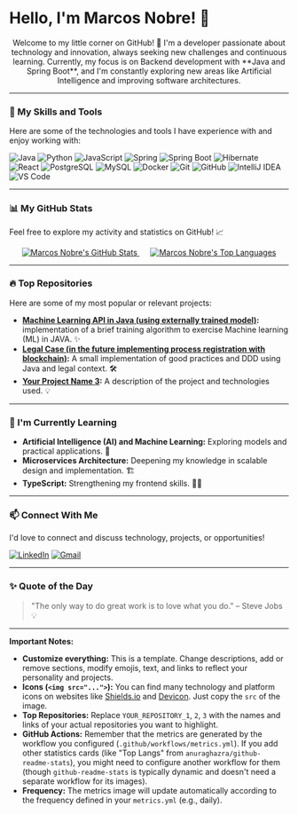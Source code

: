 # Hello, I'm Marcos Nobre! 👋

<p align="center">
  Welcome to my little corner on GitHub! 🌟
  I'm a developer passionate about technology and innovation, always seeking new challenges and continuous learning.
  Currently, my focus is on Backend development with **Java and Spring Boot**, and I'm constantly exploring new areas like Artificial Intelligence and improving software architectures.
</p>

---

### 🚀 My Skills and Tools

Here are some of the technologies and tools I have experience with and enjoy working with:

<p align="left">
  <img src="https://img.shields.io/badge/Java-007396?style=for-the-badge&logo=java&logoColor=white" alt="Java" />
  <img src="https://img.shields.io/badge/Python-3776AB?style=for-the-badge&logo=python&logoColor=white" alt="Python" />
  <img src="https://img.shields.io/badge/JavaScript-F7DF1E?style=for-the-badge&logo=javascript&logoColor=black" alt="JavaScript" />

  <img src="https://img.shields.io/badge/Spring-6DB33F?style=for-the-badge&logo=spring&logoColor=white" alt="Spring" />
  <img src="https://img.shields.io/badge/Spring_Boot-6DB33F?style=for-the-badge&logo=springboot&logoColor=white" alt="Spring Boot" />
  <img src="https://img.shields.io/badge/Hibernate-59666C?style=for-the-badge&logo=hibernate&logoColor=white" alt="Hibernate" />
  <img src="https://img.shields.io/badge/React-61DAFB?style=for-the-badge&logo=react&logoColor=black" alt="React" />

  <img src="https://img.shields.io/badge/PostgreSQL-316192?style=for-the-badge&logo=postgresql&logoColor=white" alt="PostgreSQL" />
  <img src="https://img.shields.io/badge/MySQL-4479A1?style=for-the-badge&logo=mysql&logoColor=white" alt="MySQL" />

  <img src="https://img.shields.io/badge/Docker-2496ED?style=for-the-badge&logo=docker&logoColor=white" alt="Docker" />
  <img src="https://img.shields.io/badge/Git-F05032?style=for-the-badge&logo=git&logoColor=white" alt="Git" />
  <img src="https://img.shields.io/badge/GitHub-181717?style=for-the-badge&logo=github&logoColor=white" alt="GitHub" />
  <img src="https://img.shields.io/badge/IntelliJ%20IDEA-000000?style=for-the-badge&logo=intellij-idea&logoColor=white" alt="IntelliJ IDEA" />
  <img src="https://img.shields.io/badge/Visual%20Studio%20Code-007ACC?style=for-the-badge&logo=visual-studio-code&logoColor=white" alt="VS Code" />
</p>

---

### 📊 My GitHub Stats

Feel free to explore my activity and statistics on GitHub! 📈

<p align="center">
  <a href="https://github.com/marcosnobre26">
    <img src="https://github-readme-stats.vercel.app/api?username=marcosnobre26&show_icons=true&theme=dark&include_all_commits=true&count_private=true&hide_title=true&locale=en&border_radius=10&line_height=25&hide_border=true" 
         alt="Marcos Nobre's GitHub Stats" />
  </a>
  &nbsp;&nbsp;&nbsp;&nbsp; 
  <a href="https://github.com/marcosnobre26">
    <img src="https://github-readme-stats.vercel.app/api/top-langs/?username=marcosnobre26&layout=compact&hide_title=true&theme=dark&langs_count=5&hide=html,css,jupyter%20notebook&locale=en&border_radius=10&hide_border=true" 
         alt="Marcos Nobre's Top Languages" />
  </a>
</p>

---

### 🔥 Top Repositories

Here are some of my most popular or relevant projects:

* **[Machine Learning API in Java (using externally trained model)](https://github.com/marcosnobre26/project-java-pure):** implementation of a brief training algorithm to exercise Machine learning (ML) in JAVA. ✨
* **[Legal Case (in the future implementing process registration with blockchain)](https://github.com/marcosnobre26/Legal-Case):** A small implementation of good practices and DDD using Java and legal context. 🛠️
* **[Your Project Name 3](https://github.com/marcosnobre26/YOUR_REPOSITORY_3):** A description of the project and technologies used. 💡

---

### 🌱 I'm Currently Learning

* **Artificial Intelligence (AI) and Machine Learning:** Exploring models and practical applications. 🤖
* **Microservices Architecture:** Deepening my knowledge in scalable design and implementation. 🏗️
* **TypeScript:** Strengthening my frontend skills. 👨‍💻

---

### 📫 Connect With Me

I'd love to connect and discuss technology, projects, or opportunities!

<p align="left">
  <a href="https://www.linkedin.com/in/YOUR_LINKEDIN_PROFILE/" target="_blank"><img src="https://img.shields.io/badge/LinkedIn-0077B5?style=for-the-badge&logo=linkedin&logoColor=white" alt="LinkedIn" /></a>
  <a href="mailto:YOUR_EMAIL@example.com"><img src="https://img.shields.io/badge/Gmail-D14836?style=for-the-badge&logo=gmail&logoColor=white" alt="Gmail" /></a>
</p>

---

### ✨ Quote of the Day

> "The only way to do great work is to love what you do." – Steve Jobs 💡

---

**Important Notes:**

* **Customize everything:** This is a template. Change descriptions, add or remove sections, modify emojis, text, and links to reflect your personality and projects.
* **Icons (`<img src="...">`):** You can find many technology and platform icons on websites like [Shields.io](https://shields.io/) and [Devicon](https://devicon.dev/). Just copy the `src` of the image.
* **Top Repositories:** Replace `YOUR_REPOSITORY_1`, `2`, `3` with the names and links of your actual repositories you want to highlight.
* **GitHub Actions:** Remember that the metrics are generated by the workflow you configured (`.github/workflows/metrics.yml`). If you add other statistics cards (like "Top Langs" from `anuraghazra/github-readme-stats`), you might need to configure another workflow for them (though `github-readme-stats` is typically dynamic and doesn't need a separate workflow for its images).
* **Frequency:** The metrics image will update automatically according to the frequency defined in your `metrics.yml` (e.g., daily).
